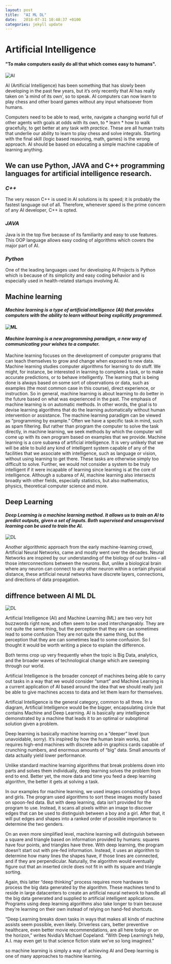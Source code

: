 ```yaml
---
layout: post
title:  "AI ML DL"
date:   2018-07-31 10:48:37 +0100
categories: jekyll update
---
```


# **Artificial Intelligence**

####                    **"To make computers easily do all that which comes easy to humans".**


![AI][logo1]

[logo1]: https://chabbiyosr.github.io/images/post3/ai.jpg 




AI (Artificial Intelligence) has been something that has slowly been developing in the past few years, but it’s only recently that AI has really taken on ‘a mind of its own’, so to speak. AI computers can now learn to play chess and other board games without any input whatsoever from humans.

Computers need to be able to read, write, navigate a changing world full of other agents with goals at odds with its own, to * learn * how to walk gracefully, to get better at any task *with practice*. These are all human traits that underlie our ability to learn to play chess and solve integrals. Starting with the final skill (logic based reasoning, math, games) is the wrong approach. AI should be based on educating a simple machine capable of learning anything. 

## We can use Python,  JAVA   and C++ programming languages for artificial intelligence research.

### *C++*

The very reason C++ is used in AI solutions is its speed; it is probably the fastest language out of all. Therefore, whenever speed is the prime concern of any AI developer, C++ is opted.

### *JAVA*

Java is in the top five because of its familiarity and easy to use features. This OOP language allows easy coding of algorithms which covers the major part of AI.

### *Python*

One of the leading languages used for developing AI Projects is Python which is because of its simplicity and easy coding behavior and is especially used in health-related startups involving AI.

##  **Machine learning**


#### *Machine learning is a type of artificial intelligence (AI) that provides computers with the ability to learn without being explicitly programmed.*
 

#### ![ML][logo2]

[logo2]: https://chabbiyosr.github.io/images/post3/ML.png



#### *Machine learning is a new programming paradigm, a new way of communicating your wishes to a computer.*
 Machine learning focuses on the development of computer programs that can teach themselves to grow and change when exposed to new data. Machine learning studies computer algorithms for learning to do stuff. We might, for instance, be interested in learning to complete a task, or to make accurate predictions, or to behave intelligently. The learning that is being done is always based on some sort of observations or data, such as examples (the most common case in this course), direct experience, or instruction. So in general, machine learning is about learning to do better in the future based on what was experienced in the past. The emphasis of machine learning is on automatic methods. In other words, the goal is to devise learning algorithms that do the learning automatically without human intervention or assistance. The machine learning paradigm can be viewed as “programming by example.” Often we have a specific task in mind, such as spam filtering. But rather than program the computer to solve the task directly, in machine learning, we seek methods by which the computer will come up with its own program based on examples that we provide. Machine learning is a core subarea of artificial intelligence. It is very unlikely that we will be able to build any kind of intelligent system capable of any of the facilities that we associate with intelligence, such as language or vision, without using learning to get there. These tasks are otherwise simply too difficult to solve. Further, we would not consider a system to be truly intelligent if it were incapable of learning since learning is at the core of intelligence. Although a subarea of AI, machine learning also intersects broadly with other fields, especially statistics, but also mathematics, physics, theoretical computer science and more. 

## **Deep Learning**

#### *Deep Learning is a machine learning method. It allows us to train an AI to predict outputs, given a set of inputs. Both supervised and unsupervised learning can be used to train the AI.*

![DL][logo3]

[logo3]: https://chabbiyosr.github.io/images/post3/DL.jpg

Another algorithmic approach from the early machine-learning crowd, Artificial Neural Networks, came and mostly went over the decades. Neural Networks are inspired by our understanding of the biology of our brains – all those interconnections between the neurons. But, unlike a biological brain where any neuron can connect to any other neuron within a certain physical distance, these artificial neural networks have discrete layers, connections, and directions of data propagation.

## **diffrence between AI ML DL**

![DL][logo4]

[logo4]: https://chabbiyosr.github.io/images/post3/AI.png  

 Artificial Intelligence (AI) and Machine Learning (ML) are two very hot buzzwords right now, and often seem to be used interchangeably. They are not quite the same thing, but the perception that they are can sometimes lead to some confusion
They are not quite the same thing, but the perception that they are can sometimes lead to some confusion. So I thought it would be worth writing a piece to explain the difference.

Both terms crop up very frequently when the topic is Big Data, analytics, and the broader waves of technological change which are sweeping through our world.


Artificial Intelligence is the broader concept of machines being able to carry out tasks in a way that we would consider “smart” and Machine Learning is a current application of AI based around the idea that we should really just be able to give machines access to data and let them learn for themselves.

Artificial Intelligence is the general category, common to all three. In a diagram, Artificial Intelligence would be the bigger, encapsulating circle that contains Machine and Deep Learning. AI is basically any intelligence demonstrated by a machine that leads it to an optimal or suboptimal solution given a problem.

Deep learning is basically machine learning on a “deeper” level (pun unavoidable, sorry). It’s inspired by how the human brain works, but requires high-end machines with discrete add-in graphics cards capable of crunching numbers, and enormous amounts of “big” data. Small amounts of data actually yield lower performance.

Unlike standard machine learning algorithms that break problems down into parts and solves them individually, deep learning solves the problem from end to end. Better yet, the more data and time you feed a deep learning algorithm, the better it gets at solving a task.

In our examples for machine learning, we used images consisting of boys and girls. The program used algorithms to sort these images mostly based on spoon-fed data. But with deep learning, data isn’t provided for the program to use. Instead, it scans all pixels within an image to discover edges that can be used to distinguish between a boy and a girl. After that, it will put edges and shapes into a ranked order of possible importance to determine the two genders.

On an even more simplified level, machine learning will distinguish between a square and triangle based on information provided by humans: squares have four points, and triangles have three. With deep learning, the program doesn’t start out with pre-fed information. Instead, it uses an algorithm to determine how many lines the shapes have, if those lines are connected, and if they are perpendicular. Naturally, the algorithm would eventually figure out that an inserted circle does not fit in with its square and triangle sorting.

Again, this latter “deep thinking” process requires more hardware to process the big data generated by the algorithm. These machines tend to reside in large datacenters to create an artificial neural network to handle all the big data generated and supplied to artificial intelligent applications. Programs using deep learning algorithms also take longer to train because they’re learning on their own instead of relying on hand-fed shortcuts.

“Deep Learning breaks down tasks in ways that makes all kinds of machine assists seem possible, even likely. Driverless cars, better preventive healthcare, even better movie recommendations, are all here today or on the horizon,” writes Nvidia’s Michael Copeland. “With Deep Learning’s help, A.I. may even get to that science fiction state we’ve so long imagined.”

so machine learning is simply a way of achieving AI and  Deep learning is one of many approaches to machine learning.